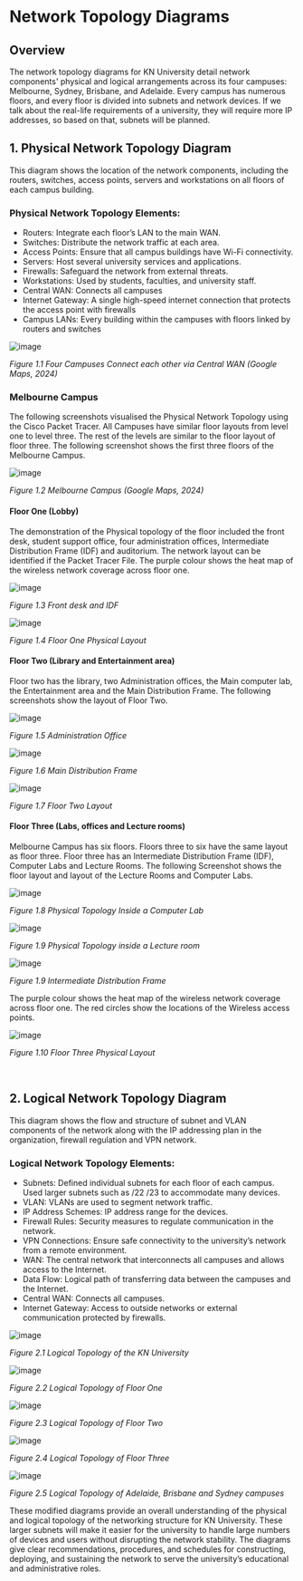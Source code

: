# Network Topology Diagrams

## Overview
The network topology diagrams for KN University detail network components' physical and logical arrangements across its four campuses: Melbourne, Sydney, Brisbane, and Adelaide. Every campus has numerous floors, and every floor is divided into subnets and network devices. If we talk about the real-life requirements of a university, they will require more IP addresses, so based on that, subnets will be planned.
## 1. Physical Network Topology Diagram
This diagram shows the location of the network components, including the routers, switches, access points, servers and workstations on all floors of each campus building.
### Physical Network Topology Elements:
-	Routers: Integrate each floor’s LAN to the main WAN.
-	Switches: Distribute the network traffic at each area.
-	Access Points: Ensure that all campus buildings have Wi-Fi connectivity.
-	Servers: Host several university services and applications.
-	Firewalls: Safeguard the network from external threats.
-	Workstations: Used by students, faculties, and university staff.
-	Central WAN: Connects all campuses
-	Internet Gateway: A single high-speed internet connection that protects the access point with firewalls
-	Campus LANs: Every building within the campuses with floors linked by routers and switches

 ![image](https://github.com/user-attachments/assets/c7320e39-fcd4-499b-92b6-cebb14b22fcb)
 
 *Figure 1.1 Four Campuses Connect each other via Central WAN (Google Maps, 2024)*


### Melbourne Campus
The following screenshots visualised the Physical Network Topology using the Cisco Packet Tracer. All Campuses have similar floor layouts from level one to level three. The rest of the levels are similar to the floor layout of floor three. The following screenshot shows the first three floors of the Melbourne Campus.

 ![image](https://github.com/user-attachments/assets/f0e37bbe-10d1-4d84-9265-f75ea2e3ac53)
 
 *Figure 1.2 Melbourne Campus (Google Maps, 2024)*

#### Floor One (Lobby)

The demonstration of the Physical topology of the floor included the front desk, student support office, four administration offices, Intermediate Distribution Frame (IDF) and auditorium. The network layout can be identified if the Packet Tracer File. The purple colour shows the heat map of the wireless network coverage across floor one. 

 ![image](https://github.com/user-attachments/assets/6f701ff4-07a8-419a-b08f-37590786e5df)
 
 *Figure 1.3 Front desk and IDF*



![image](https://github.com/user-attachments/assets/168552fd-83ec-476e-a1fb-4dbbe867b3da)

*Figure 1.4 Floor One Physical Layout* 

#### Floor Two (Library and Entertainment area)

Floor two has the library, two Administration offices, the Main computer lab, the Entertainment area and the Main Distribution Frame. The following screenshots show the layout of Floor Two. 

 ![image](https://github.com/user-attachments/assets/41f6f1ae-2b76-4c1e-91b5-4fd9f2280e0d)
 
 *Figure 1.5 Administration Office*

 ![image](https://github.com/user-attachments/assets/573d6fd3-09a3-446d-82dd-657d115b8e84)
 
 *Figure 1.6 Main Distribution Frame*

 ![image](https://github.com/user-attachments/assets/7d6bdc61-8d68-482b-b7ca-5cbb4c5e493e)
 
 *Figure 1.7 Floor Two Layout*


#### Floor Three (Labs, offices and Lecture rooms)
Melbourne Campus has six floors. Floors three to six have the same layout as floor three. Floor three has an Intermediate Distribution Frame (IDF), Computer Labs and Lecture Rooms. The following Screenshot shows the floor layout and layout of the Lecture Rooms and Computer Labs. 

![image](https://github.com/user-attachments/assets/1c3a9b3e-bb3e-4ca2-8b12-326adac3f85b)
 
*Figure 1.8 Physical Topology Inside a Computer Lab*

![image](https://github.com/user-attachments/assets/8347dda6-0d7c-492a-bc4c-7848247fd252)

*Figure 1.9 Physical Topology inside a Lecture room*

![image](https://github.com/user-attachments/assets/d2664f8c-577d-4182-9f1d-cbce709001eb)
 
*Figure 1.9 Intermediate Distribution Frame*

The purple colour shows the heat map of the wireless network coverage across floor one. The red circles show the locations of the Wireless access points. 

![image](https://github.com/user-attachments/assets/82e978d3-39b3-4410-8a49-4c0e03488b70)

*Figure 1.10 Floor Three Physical Layout*

 
## 2. Logical Network Topology Diagram
This diagram shows the flow and structure of subnet and VLAN components of the network along with the IP addressing plan in the organization, firewall regulation and VPN network.

### Logical Network Topology Elements:
-	Subnets: Defined individual subnets for each floor of each campus. Used larger subnets such as /22 /23 to accommodate many devices. 
-	VLAN: VLANs are used to segment network traffic. 
-	IP Address Schemes: IP address range for the devices.
-	Firewall Rules: Security measures to regulate communication in the network.
-	VPN Connections: Ensure safe connectivity to the university’s network from a remote environment.
-	WAN: The central network that interconnects all campuses and allows access to the Internet.
-	Data Flow: Logical path of transferring data between the campuses and the Internet.
-	Central WAN: Connects all campuses.
-	Internet Gateway: Access to outside networks or external communication protected by firewalls.

![image](https://github.com/user-attachments/assets/0ef1c3f9-840f-4d43-ab75-9bc679764fa7)

*Figure 2.1 Logical Topology of the KN University*

![image](https://github.com/user-attachments/assets/528894cf-f2da-4bca-ac2e-e7e1815f8d0d)
 
*Figure 2.2 Logical Topology of Floor One*

![image](https://github.com/user-attachments/assets/672c8fb5-f0f4-466c-9728-131ef7ea3ede)
 
*Figure 2.3 Logical Topology of Floor Two*

![image](https://github.com/user-attachments/assets/d3a585e9-3a06-4f7a-b3d7-c19d9ae6bd2b)
 
*Figure 2.4 Logical Topology of Floor Three*

![image](https://github.com/user-attachments/assets/80266170-8818-4549-b9dd-241b220fc191)
 
*Figure 2.5 Logical Topology of Adelaide, Brisbane and Sydney campuses*

These modified diagrams provide an overall understanding of the physical and logical topology of the networking structure for KN University. These larger subnets will make it easier for the university to handle large numbers of devices and users without disrupting the network stability. The diagrams give clear recommendations, procedures, and schedules for constructing, deploying, and sustaining the network to serve the university’s educational and administrative roles.
